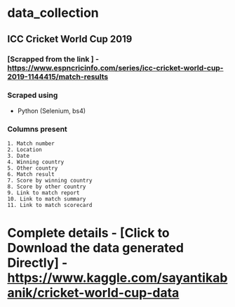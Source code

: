 # data_collection

## ICC Cricket World Cup 2019

### [Scrapped from the link ] - https://www.espncricinfo.com/series/icc-cricket-world-cup-2019-1144415/match-results

### Scraped using 
- Python (Selenium, bs4)

### Columns present 
```
1. Match number
2. Location
3. Date
4. Winning country
5. Other country
6. Match result
7. Score by winning country
8. Score by other country
9. Link to match report
10. Link to match summary
11. Link to match scorecard

```
# Complete details - [Click to Download the data generated Directly] - https://www.kaggle.com/sayantikabanik/cricket-world-cup-data
